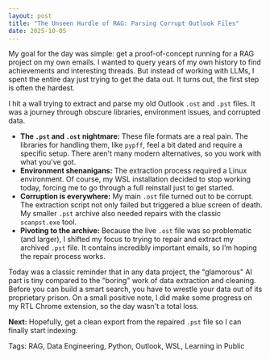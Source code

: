 ```yaml
---
layout: post
title: "The Unseen Hurdle of RAG: Parsing Corrupt Outlook Files"
date: 2025-10-05
---
```


My goal for the day was simple: get a proof-of-concept running for a RAG project on my own emails. I wanted to query years of my own history to find achievements and interesting threads. But instead of working with LLMs, I spent the entire day just trying to get the data out. It turns out, the first step is often the hardest.

I hit a wall trying to extract and parse my old Outlook `.ost` and `.pst` files. It was a journey through obscure libraries, environment issues, and corrupted data.

*   **The `.pst` and `.ost` nightmare:** These file formats are a real pain. The libraries for handling them, like `pypff`, feel a bit dated and require a specific setup. There aren't many modern alternatives, so you work with what you've got.
*   **Environment shenanigans:** The extraction process required a Linux environment. Of course, my WSL installation decided to stop working today, forcing me to go through a full reinstall just to get started.
*   **Corruption is everywhere:** My main `.ost` file turned out to be corrupt. The extraction script not only failed but triggered a blue screen of death. My smaller `.pst` archive also needed repairs with the classic `scanpst.exe` tool.
*   **Pivoting to the archive:** Because the live `.ost` file was so problematic (and larger), I shifted my focus to trying to repair and extract my archived `.pst` file. It contains incredibly important emails, so I’m hoping the repair process works.

Today was a classic reminder that in any data project, the "glamorous" AI part is tiny compared to the "boring" work of data extraction and cleaning. Before you can build a smart search, you have to wrestle your data out of its proprietary prison. On a small positive note, I did make some progress on my RTL Chrome extension, so the day wasn't a total loss.

**Next:** Hopefully, get a clean export from the repaired `.pst` file so I can finally start indexing.

Tags: RAG, Data Engineering, Python, Outlook, WSL, Learning in Public
